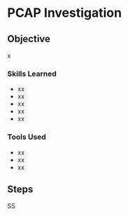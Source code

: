 # PCAP Investigation

## Objective

x

### Skills Learned

- xx
- xx
- xx
- xx
- xx

### Tools Used

- xx
- xx
- xx

## Steps
SS 
